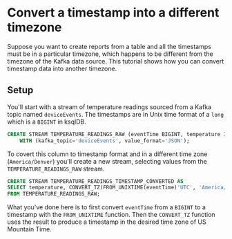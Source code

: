 # Convert a timestamp into a different timezone

Suppose you want to create reports from a table and all the timestamps must be in a particular timezone, which happens to be different from the timezone of the Kafka data source. This tutorial shows how you can convert timestamp data into another timezone.


## Setup

You'll start with a stream of temperature readings sourced from a Kafka topic named `deviceEvents`.  The timestamps are in Unix time format of a `long` which is a `BIGINT` in ksqlDB.

```sql
CREATE STREAM TEMPERATURE_READINGS_RAW (eventTime BIGINT, temperature INT)
    WITH (kafka_topic='deviceEvents', value_format='JSON');
```
                    
To covert this column to timestamp format and in a different time zone (`America/Denver`) you'll create a new stream, 
selecting values from the `TEMPERATURE_READINGS_RAW` stream. 

```sql
CREATE STREAM TEMPERATURE_READINGS_TIMESTAMP_CONVERTED AS
SELECT temperature, CONVERT_TZ(FROM_UNIXTIME(eventTime)'UTC', 'America/Denver') AS EVENTTIME_MT
FROM TEMPERATURE_READINGS_RAW;
```
What you've done here is to first convert `eventTime` from a `BIGINT` to a timestamp with the `FROM_UNIXTIME` function. Then the `CONVERT_TZ` function
uses the result to produce a timestamp in the desired time zone of US Mountain Time.
